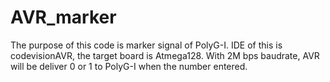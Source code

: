 # AVR_marker
The purpose of this code is marker signal of PolyG-I. IDE of this is codevisionAVR, the target board is Atmega128. With 2M bps baudrate, AVR will be deliver 0 or 1 to PolyG-I when the number entered.

